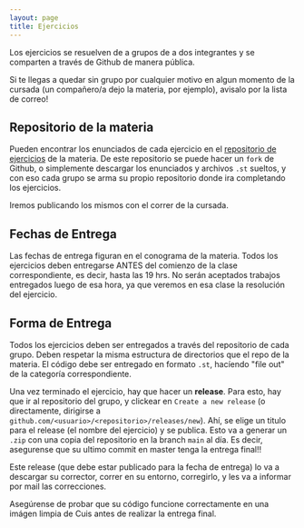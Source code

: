 ```yaml
---
layout: page
title: Ejercicios
---
```


Los ejercicios se resuelven de a grupos de a dos integrantes y se comparten a través de Github de manera pública.

Si te llegas a quedar sin grupo por cualquier motivo en algun momento de la cursada (un compañero/a dejo la materia, por ejemplo), avisalo por la lista de correo!

## Repositorio de la materia

Pueden encontrar los enunciados de cada ejercicio en el [repositorio de ejercicios](https://github.com/algoritmos-iii/ejercicios-2021-1c)
 de la materia. De este repositorio se puede hacer un `fork` de Github, o simplemente descargar los enunciados y archivos `.st` sueltos, y con eso cada grupo se arma su propio repositorio donde ira completando los ejercicios.
 
Iremos publicando los mismos con el correr de la cursada.

## Fechas de Entrega

Las fechas de entrega figuran en el conograma de la materia. Todos los ejercicios deben entregarse ANTES del comienzo de la clase correspondiente, es decir, hasta las 19 hrs. No serán aceptados trabajos entregados luego de esa hora, ya que veremos en esa clase la resolución del ejercicio.

## Forma de Entrega

Todos los ejercicios deben ser entregados a través del repositorio de cada grupo. Deben respetar la misma estructura de directorios que el repo de la materia. El código debe ser entregado en formato `.st`, hacíendo "file out" de la categoría correspondiente.

Una vez terminado el ejercicio, hay que hacer un **release**. Para esto, hay que ir al repositorio del grupo, y clickear en `Create a new release` (o directamente, dirigirse a `github.com/<usuario>/<repositorio>/releases/new`). Ahí, se elige un titulo para el release (el nombre del ejercicio) y se publica. Esto va a generar un `.zip` con una copia del repositorio en la branch `main` al día. Es decir, asegurense que su ultimo commit en master tenga la entrega final!!

Este release (que debe estar publicado para la fecha de entrega) lo va a descargar su corrector, correr en su entorno, corregirlo, y les va a informar por mail las correcciones.

Asegúrense de probar que su código funcione correctamente en una imágen limpia de Cuis antes de realizar la entrega final.
